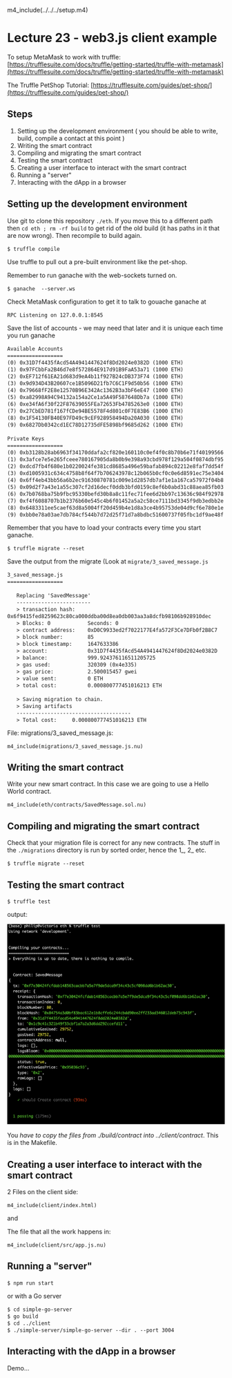 m4_include(../../../setup.m4)

# Lecture 23 - web3.js client example


To setup MetaMask to work with truffle:
[https://trufflesuite.com/docs/truffle/getting-started/truffle-with-metamask](https://trufflesuite.com/docs/truffle/getting-started/truffle-with-metamask)


The Truffle PetShop Tutorial:
[https://trufflesuite.com/guides/pet-shop/](https://trufflesuite.com/guides/pet-shop/)



## Steps

1. Setting up the development environment ( you should be able to write, build, compile a contact at this point )
2. Writing the smart contract 
4. Compiling and migrating the smart contract
5. Testing the smart contract
6. Creating a user interface to interact with the smart contract
5. Running a "server"
7. Interacting with the dApp in a browser


## Setting up the development environment 

Use git to clone this repository `./eth`.
If you move this to a different path then `cd eth ; rm -rf build` to get rid of the 
old build (it has paths in it that are now wrong).   Then recompile to build again.

```
$ truffle compile
```

Use truffle to pull out a pre-built environment like the pet-shop.

Remember to run ganache with the web-sockets turned on.

```
$ ganache  --server.ws 
```

Check MetaMask configuration to get it to talk to gouache 
ganache at

```
RPC Listening on 127.0.0.1:8545
```

Save the list of accounts - we may need that later and it is unique 
each time you run ganache

```
Available Accounts
==================
(0) 0x31D7f4435fAcd54A4941447624f8Dd2024e0382D (1000 ETH)
(1) 0x97FCbbFa2B46d7e8f572864E917d91B9FaA53a71 (1000 ETH)
(2) 0xEF712f61EA21d683d9eA4b11f927B24cDB373F74 (1000 ETH)
(3) 0x9d934D43B20607ce1B5096D21fb7C6C1F9d50b56 (1000 ETH)
(4) 0x79668fF2E8e12570B96E342Ac1362B3a3bF6eE47 (1000 ETH)
(5) 0xa82998A94C94132a154a2Ce1a5A49F587648Db7a (1000 ETH)
(6) 0xe34fA6f30f22F87639055FEa72653Fb4785263e0 (1000 ETH)
(7) 0x27CbED781f167fCDe94BE5578F4d801c0F7E83B6 (1000 ETH)
(8) 0x1F54130FB40E97FD49c9cEF928958494Da20A030 (1000 ETH)
(9) 0x6827Db0342cd1EC78D12735dFE5898bf9685d262 (1000 ETH)

Private Keys
==================
(0) 0xb3128b28ab6963f34170ddafa2cf820e160110c0ef4f0c8b70b6e71f40199566
(1) 0x3afce7e5e265fceee780167905da8b0b9e398a93cbd978f129a504f0874dbf95
(2) 0xdcd7fb4f680e1b0220024fe381cd8685a496e59bafab894c02212e8faf7dd54f
(3) 0xd1005931c634c4758b8f64f7b706243978c12b065b0cf0c0e6d8591ec75e3404
(4) 0x6ff4eb43bb56a6b2ec91630870781c009e1d2857db7af1e1a167ca57972f04b8
(5) 0x09d2f7a43e1a55c307cf2d16decf0ddb3bfd0159c8ef6b0abd31c88aea85fb03
(6) 0x7b0768ba75b9fbc95330befd30b8a8c11fec71fee6d2bb97c13636c984f92978
(7) 0xf4f6088707b1b2376b60e545c4b6f01452a5a2c58ce7111bd3345f9db3edbb2e
(8) 0x6483311ee5caef63d8a5004ff20d459b4e1d8a3ce4b95753de04d9cf6e780e1e
(9) 0xbb0e78a03ae7db784cf544b7d72d25f71d7a8bdbc51600737f05fbc1df9ae48f
```

Remember that you have to load your contracts every time you start
ganache.

```
$ truffle migrate --reset
```

Save the output from the migrate (Look at `migrate/3_saved_message.js`

```
3_saved_message.js
==================

   Replacing 'SavedMessage'
   ------------------------
   > transaction hash:    0x6f9415fed8259623c80ca000ddba00d8ea0db003aa3a8dcfb98106b928910dec
   > Blocks: 0            Seconds: 0
   > contract address:    0xD0C9933ed2f7022177E4fa572F3Ce7DFb0f2B8C7
   > block number:        85
   > block timestamp:     1647633386
   > account:             0x31D7f4435fAcd54A4941447624f8Dd2024e0382D
   > balance:             999.924376116511205725
   > gas used:            320309 (0x4e335)
   > gas price:           2.500015457 gwei
   > value sent:          0 ETH
   > total cost:          0.000800777451016213 ETH

   > Saving migration to chain.
   > Saving artifacts
   -------------------------------------
   > Total cost:     0.000800777451016213 ETH

```

File: migrations/3_saved_message.js:

```
m4_include(migrations/3_saved_message.js.nu)
```


## Writing the smart contract 

Write your new smart contract.  In this case we are going to use a Hello World contract.

```
m4_include(eth/contracts/SavedMessage.sol.nu)
```


## Compiling and migrating the smart contract

Check that your migration file is correct for any new contracts. 
The stuff in the `./migrations` directory is run by sorted order, hence the 1_, 2_ etc.

```
$ truffle migrate --reset
```

## Testing the smart contract


```
$ truffle test
```

output:

![truffle-test-out.png](truffle-test-out.png)

You _have to copy the files from ./build/contract into ../client/contract_.  This is in the Makefile.

##  Creating a user interface to interact with the smart contract

2 Files on the client side:

```
m4_include(client/index.html)
```

and

The file that all the work happens in:

```
m4_include(client/src/app.js.nu)
```

## Running a "server"

```
$ npm run start
```

or with a Go server

```
$ cd simple-go-server
$ go build
$ cd ../client
$ ./simple-server/simple-go-server --dir . --port 3004
```

## Interacting with the dApp in a browser

Demo...



